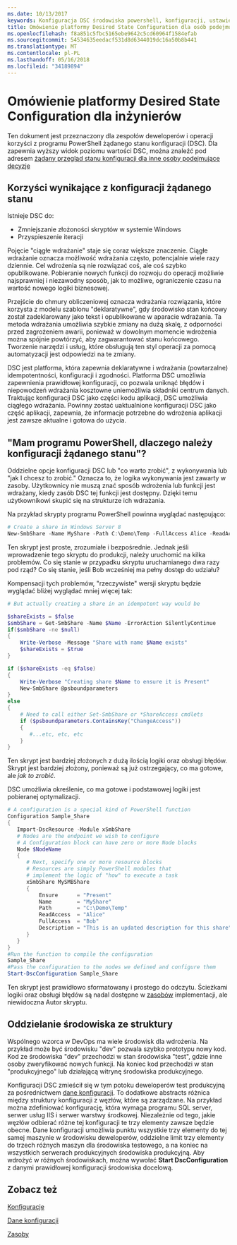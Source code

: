 ```yaml
---
ms.date: 10/13/2017
keywords: Konfiguracja DSC środowiska powershell, konfiguracji, ustawienia
title: Omówienie platformy Desired State Configuration dla osób podejmujących decyzje
ms.openlocfilehash: f8a851c5fbc5165ebe9642c5cd60964f1584efab
ms.sourcegitcommit: 54534635eedacf531d8d6344019dc16a50b8b441
ms.translationtype: MT
ms.contentlocale: pl-PL
ms.lasthandoff: 05/16/2018
ms.locfileid: "34189894"
---
```

# <a name="desired-state-configuration-overview-for-engineers"></a>Omówienie platformy Desired State Configuration dla inżynierów

Ten dokument jest przeznaczony dla zespołów deweloperów i operacji korzyści z programu PowerShell żądanego stanu konfiguracji (DSC).
Dla zapewnia wyższy widok poziomu wartości DSC, można znaleźć pod adresem [żądany przegląd stanu konfiguracji dla inne osoby podejmujące decyzje](decisionMaker.md)

## <a name="benefits-of-desired-state-configuration"></a>Korzyści wynikające z konfiguracji żądanego stanu

Istnieje DSC do:

- Zmniejszanie złożoności skryptów w systemie Windows
- Przyspieszenie iteracji

Pojęcie "ciągłe wdrażanie" staje się coraz większe znaczenie.
Ciągłe wdrażanie oznacza możliwość wdrażania często, potencjalnie wiele razy dziennie.
Cel wdrożenia są nie rozwiązać coś, ale coś szybko opublikowane.
Pobieranie nowych funkcji do rozwoju do operacji możliwie najsprawniej i niezawodny sposób, jak to możliwe, ograniczenie czasu na wartość nowego logiki biznesowej.

Przejście do chmury obliczeniowej oznacza wdrażania rozwiązania, które korzysta z modelu szablonu "deklaratywne", gdy środowisko stan końcowy został zadeklarowany jako tekst i opublikowane w aparacie wdrażania.
Ta metoda wdrażania umożliwia szybkie zmiany na dużą skalę, z odporności przed zagrożeniem awarii, ponieważ w dowolnym momencie wdrożenia można spójnie powtórzyć, aby zagwarantować stanu końcowego.
Tworzenie narzędzi i usług, które obsługują ten styl operacji za pomocą automatyzacji jest odpowiedzi na te zmiany.

DSC jest platforma, która zapewnia deklaratywne i wdrażania (powtarzalne) idempotentności, konfiguracji i zgodności.
Platforma DSC umożliwia zapewnienia prawidłowej konfiguracji, co pozwala uniknąć błędów i niepowodzeń wdrażania kosztowne uniemożliwia składniki centrum danych.
Traktując konfiguracji DSC jako części kodu aplikacji, DSC umożliwia ciągłego wdrażania.
Powinny zostać uaktualnione konfiguracji DSC jako część aplikacji, zapewnia, że informacje potrzebne do wdrożenia aplikacji jest zawsze aktualne i gotowa do użycia.

## <a name="i-have-powershell-why-do-i-need-desired-state-configuration"></a>"Mam programu PowerShell, dlaczego należy konfiguracji żądanego stanu"?

Oddzielne opcje konfiguracji DSC lub "co warto zrobić", z wykonywania lub "jak I chcesz to zrobić."
Oznacza to, że logika wykonywania jest zawarty w zasoby.
Użytkownicy nie muszą znać sposób wdrożenia lub funkcji jest wdrażany, kiedy zasób DSC tej funkcji jest dostępny.
Dzięki temu użytkownikowi skupić się na strukturze ich wdrażania.

Na przykład skrypty programu PowerShell powinna wyglądać następująco:
```powershell
# Create a share in Windows Server 8
New-SmbShare -Name MyShare -Path C:\Demo\Temp -FullAccess Alice -ReadAccess Bob
```
Ten skrypt jest proste, zrozumiałe i bezpośrednie.
Jednak jeśli wprowadzenie tego skryptu do produkcji, należy uruchomić na kilka problemów.
Co się stanie w przypadku skryptu uruchamianego dwa razy pod rząd?
Co się stanie, jeśli Bob wcześniej ma pełny dostęp do udziału?

Kompensacji tych problemów, "rzeczywiste" wersji skryptu będzie wyglądać bliżej wyglądać mniej więcej tak:
```powershell
# But actually creating a share in an idempotent way would be

$shareExists = $false
$smbShare = Get-SmbShare -Name $Name -ErrorAction SilentlyContinue
if($smbShare -ne $null)
{
    Write-Verbose -Message "Share with name $Name exists"
    $shareExists = $true
}

if ($shareExists -eq $false)
{
    Write-Verbose "Creating share $Name to ensure it is Present"
    New-SmbShare @psboundparameters
}
else
{
    # Need to call either Set-SmbShare or *ShareAccess cmdlets
    if ($psboundparameters.ContainsKey("ChangeAccess"))
    {
       #...etc, etc, etc
    }
}
```

Ten skrypt jest bardziej złożonych z dużą ilością logiki oraz obsługi błędów.
Skrypt jest bardziej złożony, ponieważ są już ostrzegający, co ma gotowe, ale *jak to zrobić*.

DSC umożliwia określenie, co ma gotowe i podstawowej logiki jest pobieranej optymalizacji.

```powershell
# A configuration is a special kind of PowerShell function
Configuration Sample_Share
{
   Import-DscResource -Module xSmbShare
   # Nodes are the endpoint we wish to configure
   # A Configuration block can have zero or more Node blocks
   Node $NodeName
   {
      # Next, specify one or more resource blocks
      # Resources are simply PowerShell modules that
      # implement the logic of "how" to execute a task
      xSmbShare MySMBShare
      {
          Ensure      = "Present"
          Name        = "MyShare"
          Path        = "C:\Demo\Temp"
          ReadAccess  = "Alice"
          FullAccess  = "Bob"
          Description = "This is an updated description for this share"
      }
   }
}
#Run the function to compile the configuration
Sample_Share
#Pass the configuration to the nodes we defined and configure them
Start-DscConfiguration Sample_Share
```

Ten skrypt jest prawidłowo sformatowany i prostego do odczytu.
Ścieżkami logiki oraz obsługi błędów są nadal dostępne w [zasobów](resources.md) implementacji, ale niewidoczna Autor skryptu.

## <a name="separating-environment-from-structure"></a>Oddzielanie środowiska ze struktury

Wspólnego wzorca w DevOps ma wiele środowisk dla wdrożenia.
Na przykład może być środowisku "dev" pozwala szybko prototypu nowy kod.
Kod ze środowiska "dev" przechodzi w stan środowiska "test", gdzie inne osoby zweryfikować nowych funkcji.
Na koniec kod przechodzi w stan "produkcyjnego" lub działającą witrynę środowiska produkcyjnego.

Konfiguracji DSC zmieścił się w tym potoku deweloperów test produkcyjną za pośrednictwem [dane konfiguracji](configData.md).
To dodatkowe abstracts różnica między struktury konfiguracji z węzłów, które są zarządzane.
Na przykład można zdefiniować konfigurację, która wymaga programu SQL server, serwer usług IIS i serwer warstwy środkowej.
Niezależnie od tego, jakie węzłów odbierać różne tej konfiguracji te trzy elementy zawsze będzie obecne.
Dane konfiguracji umożliwia punktu wszystkie trzy elementy do tej samej maszynie w środowisku deweloperów, oddzielne limit trzy elementy do trzech różnych maszyn dla środowiska testowego, a na koniec na wszystkich serwerach produkcyjnych środowiska produkcyjną.
Aby wdrożyć w różnych środowiskach, można wywołać **Start DscConfiguration** z danymi prawidłowej konfiguracji środowiska docelową.

## <a name="see-also"></a>Zobacz też

[Konfiguracje](configurations.md)

[Dane konfiguracji](configData.md)

[Zasoby](resources.md)